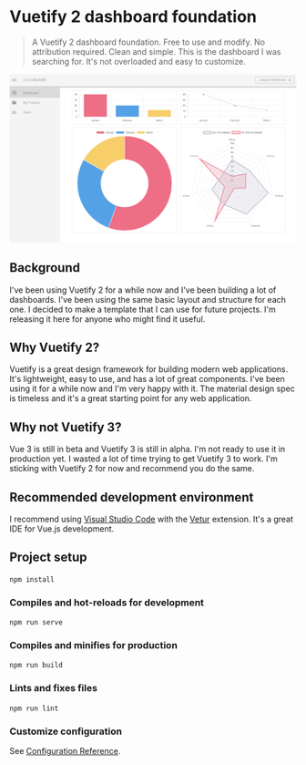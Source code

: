 # Vuetify 2 dashboard foundation

> A Vuetify 2 dashboard foundation. Free to use and modify. No attribution required. Clean and simple. This is the dashboard I was searching for. It's not overloaded and easy to customize.

![Dashboard](example.png)

## Background

I've been using Vuetify 2 for a while now and I've been building a lot of dashboards. I've been using the same basic layout and structure for each one. I decided to make a template that I can use for future projects. I'm releasing it here for anyone who might find it useful.

## Why Vuetify 2?

Vuetify is a great design framework for building modern web applications. It's lightweight, easy to use, and has a lot of great components. I've been using it for a while now and I'm very happy with it. The material design spec is timeless and it's a great starting point for any web application.

## Why not Vuetify 3?
Vue 3 is still in beta and Vuetify 3 is still in alpha. I'm not ready to use it in production yet. I wasted a lot of time trying to get Vuetify 3 to work. I'm sticking with Vuetify 2 for now and recommend you do the same.

## Recommended development environment

I recommend using [Visual Studio Code](https://code.visualstudio.com/) with the [Vetur](https://marketplace.visualstudio.com/items?itemName=octref.vetur) extension. It's a great IDE for Vue.js development.

## Project setup
```
npm install
```

### Compiles and hot-reloads for development
```
npm run serve
```

### Compiles and minifies for production
```
npm run build
```

### Lints and fixes files
```
npm run lint
```

### Customize configuration
See [Configuration Reference](https://cli.vuejs.org/config/).
